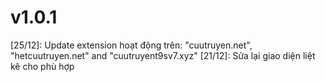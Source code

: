 # v1.0.1

[25/12]: Update extension hoạt động trên: "cuutruyen.net", "hetcuutruyen.net" and "cuutruyent9sv7.xyz" [21/12]: Sửa lại
giao diện liệt kê cho phù hợp
